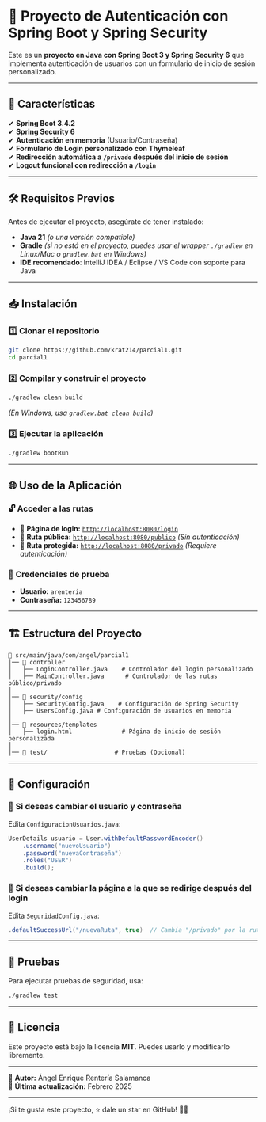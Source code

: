 # 🔐 Proyecto de Autenticación con Spring Boot y Spring Security

Este es un **proyecto en Java con Spring Boot 3 y Spring Security 6** que implementa autenticación de usuarios con un formulario de inicio de sesión personalizado.

---

## 🚀 Características

✔ **Spring Boot 3.4.2**  
✔ **Spring Security 6**  
✔ **Autenticación en memoria** (Usuario/Contraseña)  
✔ **Formulario de Login personalizado con Thymeleaf**  
✔ **Redirección automática a `/privado` después del inicio de sesión**  
✔ **Logout funcional con redirección a `/login`**  

---

## 🛠️ Requisitos Previos

Antes de ejecutar el proyecto, asegúrate de tener instalado:

- **Java 21** *(o una versión compatible)*
- **Gradle** *(si no está en el proyecto, puedes usar el wrapper `./gradlew` en Linux/Mac o `gradlew.bat` en Windows)*
- **IDE recomendado**: IntelliJ IDEA / Eclipse / VS Code con soporte para Java

---

## 📥 Instalación

### 1️⃣ **Clonar el repositorio**
```sh
git clone https://github.com/krat214/parcial1.git
cd parcial1
```

### 2️⃣ **Compilar y construir el proyecto**
```sh
./gradlew clean build
```

*(En Windows, usa `gradlew.bat clean build`)*

### 3️⃣ **Ejecutar la aplicación**
```sh
./gradlew bootRun
```

---

## 🌐 Uso de la Aplicación

### 🔓 **Acceder a las rutas**
- 📌 **Página de login:** [`http://localhost:8080/login`](http://localhost:8080/login)
- 📌 **Ruta pública:** [`http://localhost:8080/publico`](http://localhost:8080/publico) *(Sin autenticación)*
- 📌 **Ruta protegida:** [`http://localhost:8080/privado`](http://localhost:8080/privado) *(Requiere autenticación)*

### 👤 **Credenciales de prueba**
- **Usuario:** `arenteria`
- **Contraseña:** `123456789`

---

## 🏗️ Estructura del Proyecto

```
📂 src/main/java/com/angel/parcial1
│── 📂 controller
│   ├── LoginController.java    # Controlador del login personalizado
│   ├── MainController.java      # Controlador de las rutas público/privado
│
│── 📂 security/config
│   ├── SecurityConfig.java    # Configuración de Spring Security
│   ├── UsersConfig.java # Configuración de usuarios en memoria
│
│── 📂 resources/templates
│   ├── login.html              # Página de inicio de sesión personalizada
│
│── 📂 test/                   # Pruebas (Opcional)
```

---

## 🔧 Configuración

### 📌 **Si deseas cambiar el usuario y contraseña**
Edita `ConfiguracionUsuarios.java`:
```java
UserDetails usuario = User.withDefaultPasswordEncoder()
    .username("nuevoUsuario")
    .password("nuevaContraseña")
    .roles("USER")
    .build();
```

### 📌 **Si deseas cambiar la página a la que se redirige después del login**
Edita `SeguridadConfig.java`:
```java
.defaultSuccessUrl("/nuevaRuta", true)  // Cambia "/privado" por la ruta deseada
```

---

## 🧪 Pruebas
Para ejecutar pruebas de seguridad, usa:
```sh
./gradlew test
```

---

## 📝 Licencia
Este proyecto está bajo la licencia **MIT**. Puedes usarlo y modificarlo libremente.  

---

📌 **Autor:** Ángel Enrique Rentería Salamanca  
📆 **Última actualización:** Febrero 2025  

---

¡Si te gusta este proyecto, ⭐ dale un star en GitHub! 🚀😊
